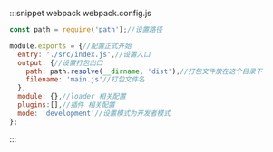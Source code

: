 :::snippet webpack
webpack.config.js

```javascript
const path = require('path');//设置路径

module.exports = {//配置正式开始
  entry: './src/index.js',//设置入口
  output: {//设置打包出口
    path: path.resolve(__dirname, 'dist'),//打包文件放在这个目录下
    filename: 'main.js'//打包文件名
  },
  module: {},//loader 相关配置
  plugins:[],//插件 相关配置
  mode: 'development'//设置模式为开发者模式
};
```

:::